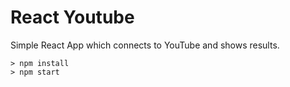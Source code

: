 # React Youtube

Simple React App which connects to YouTube and shows results.

```
> npm install
> npm start
```
